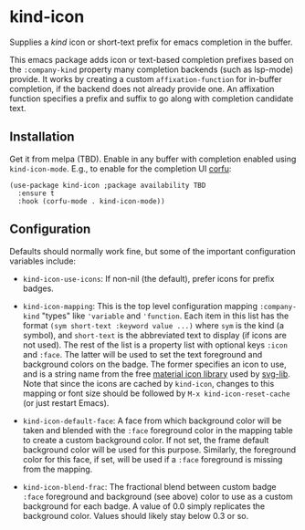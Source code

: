 # kind-icon
Supplies a _kind_ icon or short-text prefix for emacs completion in the buffer.

This emacs package adds icon or text-based completion prefixes based on the `:company-kind` property many completion backends (such as lsp-mode) provide.  It works by creating a custom `affixation-function` for in-buffer completion, if the backend does not already provide one.  An affixation function specifies a prefix and suffix to go along with completion candidate text.

## Installation 

Get it from melpa (TBD).  Enable in any buffer with completion enabled using `kind-icon-mode`.  E.g., to enable for the completion UI [corfu](https://github.com/minad/corfu):

```elisp
(use-package kind-icon ;package availability TBD
  :ensure t
  :hook (corfu-mode . kind-icon-mode))
```

## Configuration

Defaults should normally work fine, but some of the important configuration variables include:

- `kind-icon-use-icons`: If non-nil (the default), prefer icons for prefix badges.

- `kind-icon-mapping`: This is the top level configuration mapping `:company-kind` "types" like `'variable` and `'function`.  Each item in this list has the format `(sym short-text :keyword value ...)` where `sym` is the kind (a symbol), and `short-text` is the abbreviated text to display (if icons are not used).  The rest of the list is a property list with optional keys `:icon` and `:face`.  The latter will be used to set the text foreground and background colors on the badge.  The former specifies an icon to use, and is a string name from the free [material icon library](https://materialdesignicons.com) used by [svg-lib](https://github.com/rougier/svg-lib).  Note that since the icons are cached by `kind-icon`, changes to this mapping or font size should be followed by `M-x kind-icon-reset-cache` (or just restart Emacs).

- `kind-icon-default-face`: A face from which background color will be taken and blended with the `:face` foreground color in the mapping table to create a custom background color.  If not set, the frame default background color will be used for this purpose.  Similarly, the foreground color for this face, if set, will be used if a `:face` foreground is missing from the mapping. 

- `kind-icon-blend-frac`: The fractional blend between custom badge
`:face` foreground and background (see above) color to use as a custom
background for each badge.  A value of 0.0 simply replicates the
background color.  Values should likely stay below 0.3 or so.
